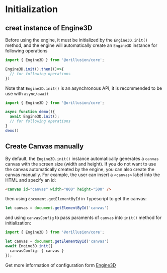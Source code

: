 # Initialization
## creat instance of Engine3D 
Before using the engine, it must be initialized by the `Engine3D.init()` method, and the engine will automatically create an `Engine3D` instance for following operations
```ts
import { Engine3D } from '@orillusion/core';

Engine3D.init().then(()=>{
  // for following operations
})
```
Note that `Engine3D.init()` is an asynchronous API, it is recommended to be use with `async/await`

```ts
import { Engine3D } from '@orillusion/core';

async function demo(){
  await Engine3D.init();
  // for following operations
}
demo()
```

## Create Canvas manually
By default, the `Engine3D.init()` instance automatically generates a `canvas` canvas with the screen size (width and height). If you do not want to use the canvas automatically created by the engine, you can also create the canvas manually.
For example, the user can insert a `<canvas>` label into the HTML and specify an id:
```html
<canvas id="canvas" width="800" height="500" />
```

then using `document.getElementById`  in Typescript to get the canvas:
```ts
let canvas = document.getElementById('canvas')
```

and using `canvasConfig` to pass paraments of `canvas` into `init()` method for initialization:
```ts
import { Engine3D } from '@orillusion/core';

let canvas = document.getElementById('canvas')
await Engine3D.init({
  canvasConfig: { canvas }
});
```

Get more information of configuration form [Engine3D](/guide/core/engine)

